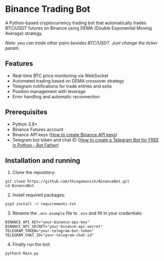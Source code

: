# Binance Trading Bot

A Python-based cryptocurrency trading bot that automatically trades BTC/USDT futures on Binance using DEMA (Double Exponential Moving Average) strategy.


*Note: you can trade other pairs besides BTC/USDT. Just change the ticker param.*

## Features

- Real-time BTC price monitoring via WebSocket
- Automated trading based on DEMA crossover strategy
- Telegram notifications for trade entries and exits
- Position management with leverage
- Error handling and automatic reconnection

## Prerequisites

- Python 3.8+
- Binance Futures account
- Binance API keys ([How to create Binance API keys](https://www.binance.com/en/support/faq/how-to-create-api-360002502072))
- Telegram bot token and chat ID ([How to create a Telegram Bot for FREE in Python - Bot Father](https://www.youtube.com/watch?v=URPIZZNr_2M&ab_channel=Indently))

## Installation and running

1. Clone the repository:
```
git clone https://github.com/thiagomunich/BinanceBot.git
cd BinanceBot
```

2. Install required packages:
```
pip3 install -r requirements.txt
```

3. Rename the `.env.example` file to `.env` and fill in your credentials:
```
BINANCE_API_KEY="your-binance-api-key"
BINANCE_API_SECRET="your-binance-api-secret"
TELEGRAM_TOKEN="your-telegram-bot-token"
TELEGRAM_CHAT_ID="your-telegram-chat-id"
```

4. Finally run the bot:
```
python3 Main.py
```
